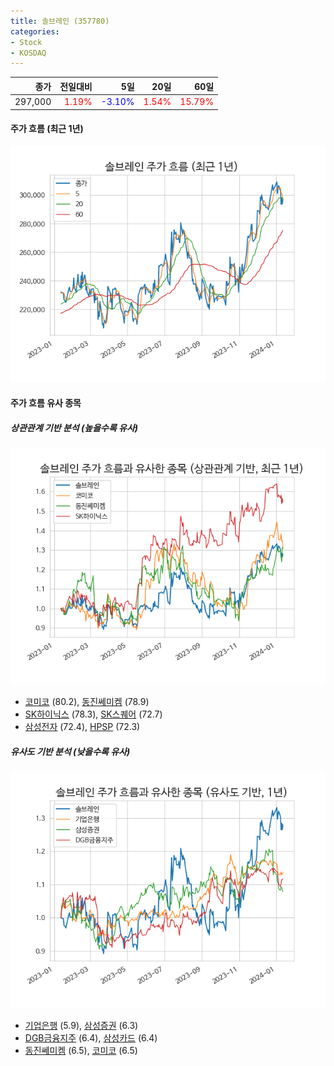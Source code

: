 ```yaml
---
title: 솔브레인 (357780)
categories:
- Stock
- KOSDAQ
---
```


|종가|전일대비|5일|20일|60일|
|---:|-------:|--:|---:|---:|
|297,000|<span style="color: red">1.19%</span>|<span style="color: blue">-3.10%</span>|<span style="color: red">1.54%</span>|<span style="color: red">15.79%</span>|

<!-- more -->


#### 주가 흐름 (최근 1년)
![357780](/assets/images/stock/357780.png)


#### 주가 흐름 유사 종목


##### 상관관계 기반 분석 (높을수록 유사)
![357780](/assets/images/stock/357780_corr.png)
- [코미코](/183300/) (80.2), [동진쎄미켐](/005290/) (78.9)
- [SK하이닉스](/000660/) (78.3), [SK스퀘어](/402340/) (72.7)
- [삼성전자](/005930/) (72.4), [HPSP](/403870/) (72.3)


##### 유사도 기반 분석 (낮을수록 유사)	
![357780](/assets/images/stock/357780_sim.png)
- [기업은행](/024110/) (5.9), [삼성증권](/016360/) (6.3)
- [DGB금융지주](/139130/) (6.4), [삼성카드](/029780/) (6.4)
- [동진쎄미켐](/005290/) (6.5), [코미코](/183300/) (6.5)